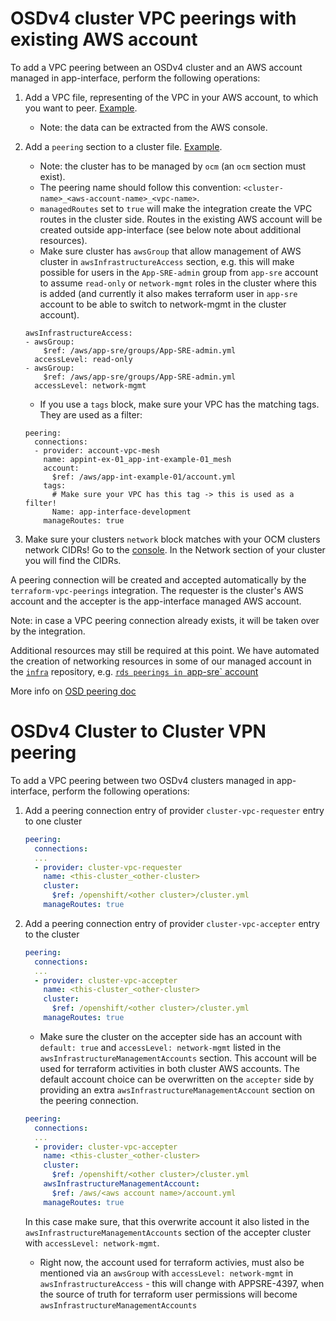 # OSDv4 cluster VPC peerings with existing AWS account

To add a VPC peering between an OSDv4 cluster and an AWS account managed in app-interface, perform the following operations:

1. Add a VPC file, representing of the VPC in your AWS account, to which you want to peer. [Example](/data/aws/app-sre/vpcs/app-sre-vpc-01.yml).

    * Note: the data can be extracted from the AWS console.

2. Add a `peering` section to a cluster file. [Example](/data/openshift/app-sre-stage-01/cluster.yml#L45-49).

    * Note: the cluster has to be managed by `ocm` (an `ocm` section must exist).
    * The peering name should follow this convention: `<cluster-name>_<aws-account-name>_<vpc-name>`.
    * `managedRoutes` set to `true` will make the integration create the VPC routes in the cluster side.  Routes in the existing AWS account will be created outside app-interface (see below note about additional resources).
    * Make sure cluster has `awsGroup` that allow management of AWS cluster in `awsInfrastructureAccess` section, e.g. this will make possible for users in the `App-SRE-admin` group from `app-sre` account to assume `read-only` or `network-mgmt` roles in the cluster where this is added (and currently it also makes terraform user in `app-sre` account to be able to switch to network-mgmt in the cluster account).
    ```
    awsInfrastructureAccess:
    - awsGroup:
        $ref: /aws/app-sre/groups/App-SRE-admin.yml
      accessLevel: read-only
    - awsGroup:
        $ref: /aws/app-sre/groups/App-SRE-admin.yml
      accessLevel: network-mgmt
     ```
    * If you use a `tags` block, make sure your VPC has the matching tags. They are used as a filter:
    ```
    peering:
      connections:
      - provider: account-vpc-mesh
        name: appint-ex-01_app-int-example-01_mesh
        account:
          $ref: /aws/app-int-example-01/account.yml
        tags:
          # Make sure your VPC has this tag -> this is used as a filter!
          Name: app-interface-development
        manageRoutes: true
    ```

3. Make sure your clusters `network` block matches with your OCM clusters network CIDRs!
Go to the [console](https://console.redhat.com/openshift). In the Network section of your cluster you will find the CIDRs.

A peering connection will be created and accepted automatically by the `terraform-vpc-peerings` integration.
The requester is the cluster's AWS account and the accepter is the app-interface managed AWS account.

Note: in case a VPC peering connection already exists, it will be taken over by the integration.

Additional resources may still be required at this point. We have automated the creation of networking resources in some of our managed account in the [`infra`](https://gitlab.cee.redhat.com/app-sre/infra) repository, e.g. [`rds peerings in `app-sre` account](https://gitlab.cee.redhat.com/app-sre/infra/blob/master/terraform/app-sre/rds-vpc-subnets.tf)

More info on [OSD peering doc](https://docs.openshift.com/dedicated/4/cloud_infrastructure_access/dedicated-aws-peering.html)

# OSDv4 Cluster to Cluster VPN peering

To add a VPC peering between two OSDv4 clusters managed in app-interface, perform the following operations:

1. Add a peering connection entry of provider `cluster-vpc-requester` entry to one cluster
    ```yaml
    peering:
      connections:
      ...
      - provider: cluster-vpc-requester
        name: <this-cluster_<other-cluster>
        cluster:
          $ref: /openshift/<other cluster>/cluster.yml
        manageRoutes: true
    ```
2. Add a peering connection entry of provider `cluster-vpc-accepter` entry to the cluster
    ```yaml
    peering:
      connections:
      ...
      - provider: cluster-vpc-accepter
        name: <this-cluster_<other-cluster>
        cluster:
          $ref: /openshift/<other cluster>/cluster.yml
        manageRoutes: true
    ```

    * Make sure the cluster on the accepter side has an account with `default: true` and `accessLevel: network-mgmt` listed in the `awsInfrastructureManagementAccounts` section. This account will be used for terraform activities in both cluster AWS accounts. The default account choice can be overwritten on the `accepter` side by providing an extra `awsInfrastructureManagementAccount` section on the peering connection.
    ```yaml
    peering:
      connections:
      ...
      - provider: cluster-vpc-accepter
        name: <this-cluster_<other-cluster>
        cluster:
          $ref: /openshift/<other cluster>/cluster.yml
        awsInfrastructureManagementAccount:
          $ref: /aws/<aws account name>/account.yml
        manageRoutes: true
    ```
    In this case make sure, that this overwrite account it also listed in the `awsInfrastructureManagementAccounts` section of the accepter cluster with `accessLevel: network-mgmt`.

    * Right now, the account used for terraform activies, must also be mentioned via an `awsGroup` with `accessLevel: network-mgmt` in `awsInfrastructureAccess` - this will change with APPSRE-4397, when the source of truth for terraform user permissions will become `awsInfrastructureManagementAccounts`
